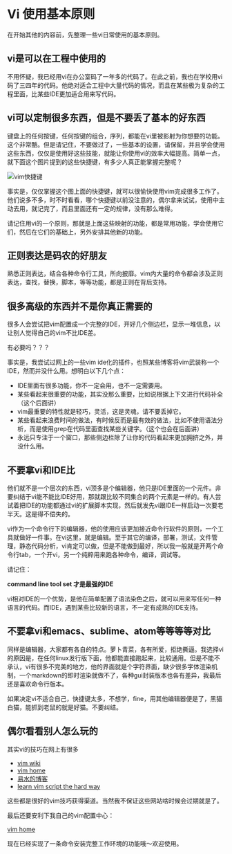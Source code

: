 # Vi 使用基本原则

在开始其他的内容前，先整理一些vi日常使用的基本原则。

## vi是可以在工程中使用的

不用怀疑，我已经用vi在办公室码了一年多的代码了。在此之前，我也在学校用vi码了三四年的代码。他绝对适合工程中大量代码的情况，而且在某些极为复杂的工程里面，比某些IDE更加适合用来写代码。

## vi可以定制很多东西，但是不要丢了基本的好东西

键盘上的任何按键，任何按键的组合，序列，都能在vi里被影射为你想要的功能。这个非常酷。但是请记住，不要做过了，一些基本的设置，请保留，并且学会使用这些东西，仅仅是使用好这些技能，就能让你使用vi的效率大幅提高。简单一点，就下面这个图片提到的这些快捷键，有多少人真正能掌握完整呢？

![vim快捷键](http://michael.peopleofhonoronly.com/vim/vim_cheat_sheet_for_programmers_print.png)

事实是，仅仅掌握这个图上面的快捷键，就可以很愉快使用vim完成很多工作了。他们说多不多，时不时看看，哪个快捷键以前没注意的，偶尔拿来试试，使用中主动去用，就记完了，而且里面还有一定的规律，没有那么难得。

请记住用vi的一个原则，那就是上面这些映射的功能，都是常用功能，学会使用它们，然后在它们的基础上，另外安排其他新的功能。

## 正则表达是码农的好朋友

熟悉正则表达，结合各种命令行工具，所向披靡。vim内大量的命令都会涉及正则表达，查找，替换，脚本，等等功能，都是正则在背后支持。

## 很多高级的东西并不是你真正需要的

很多人会尝试把vim配置成一个完整的IDE，开好几个侧边栏，显示一堆信息，以让别人觉得自己的vim不比IDE差。

有必要吗？？？

事实是，我尝试过网上的一些vim ide化的插件，也照某些博客将vim武装称一个IDE，然而并没什么用。想明白以下几个点：

- IDE里面有很多功能，你不一定会用，也不一定需要用。
- 某些看起来很重要的功能，其实没那么重要，比如说根据上下文进行代码补全（这个后面讲）
- vim最重要的特性就是轻巧，灵活，这是灵魂，请不要丢掉它。
- 某些看起来浪费时间的做法，有时候反而是最有效的做法，比如不使用语法分析，而是使用grep在代码里面查找某些关键字。（这个也会在后面讲）
- 永远只专注于一个窗口，那些侧边栏除了让你的代码看起来更加拥挤之外，并没什么用。

## 不要拿vi和IDE比

他们就不是一个层次的东西，vi顶多是个编辑器，他只是IDE里面的一个元件。非要纠结于vi能不能比IDE好用，那就跟比较不同集合的两个元素是一样的。有人尝试着把IDE的功能都通过vi的扩展脚本实现，然后就发先vi跟IDE一样启动一次要老半天。这是得不偿失的。

vi作为一个命令行下的编辑器，他的使用应该更加接近命令行软件的原则，一个工具就做好一件事。在vi这里，就是编辑。至于其它的编译，部署，测试，文件管理，静态代码分析，vi肯定可以做，但是不能做到最好，所以我一般就是开两个命令行tab，一个开vi，另一个纯粹用来跑各种命令，编译，调试等。

请记住：

**command line tool set 才是最强的IDE**

vi相对IDE的一个优势，是他在简单配置了语法染色之后，就可以用来写任何一种语言的代码。而IDE，遇到某些比较新的语言，不一定有成熟的IDE支持。

## 不要拿vi和emacs、sublime、atom等等等等对比

同样是编辑器，大家都有各自的特点。萝卜青菜，各有所爱，拒绝撕逼。我选择vi的原因是，在任何linux发行版下面，他都能直接跑起来，比较通用。但是不能不承认，vi有很多不完美的地方，他的界面就是个字符界面，缺少很多字体渲染机制，一个markdown的即时渲染就做不了，各种gui封装版本也各有差异，我最后还是喜欢命令行版本。

如果决定vi不适合自己，快捷键太多，不想学，fine，用其他编辑器便是了，黑猫白猫，能抓到老鼠的就是好猫。不要纠结。

## 偶尔看看别人怎么玩的

其实vi的技巧在网上有很多

- [vim wiki](http://vim.wikia.com/wiki/Vim_Tips_Wiki)
- [vim home](http://www.vim.org/)
- [易水的博客](http://easwy.com/blog/archives/advanced-vim-skills-catalog/)
- [learn vim script the hard way](http://learnvimscriptthehardway.stevelosh.com/)

这些都是很好的vim技巧获得渠道。当然我不保证这些网站啥时候会过期就是了。

最后还要安利下我自己的vim配置中心：

[vim home](https://github.com/johnzeng/vimhome)

现在已经实现了一条命令安装完整工作环境的功能哦～欢迎使用。





